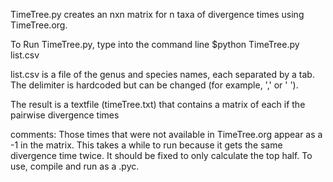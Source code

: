 TimeTree.py creates an nxn matrix for n taxa of divergence times using TimeTree.org.

To Run TimeTree.py, type into the command line
$python TimeTree.py list.csv

list.csv is a file of the genus and species names, each separated by a tab.
The delimiter is hardcoded but can be changed (for example, ',' or ' ').

The result is a textfile (timeTree.txt) that contains a matrix of each if the pairwise divergence times

comments:
Those times that were not available in TimeTree.org appear as a -1 in the matrix.
This takes a while to run because it gets the same divergence time twice. 
It should be fixed to only calculate the top half. To use, compile and run as a .pyc.